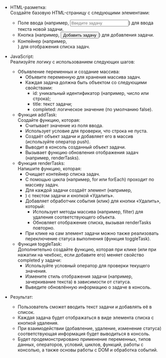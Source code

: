 - HTML-разметка:<br/>
  Создайте базовую HTML-страницу с следующими элементами:
  - Поле ввода (например, <input type="text" id="taskInput" placeholder="Введите задачу">) для ввода текста новой задачи.
  - Кнопка (например, <button id="addTaskBtn">Добавить задачу</button>) для добавления задачи.
  - Контейнер (например, <ul id="taskList"></ul>) для отображения списка задач.
- JavaScript:<br/>Реализуйте логику с использованием следующих шагов:
  - Объявление переменных и создание массива:
    - Объявите переменную для хранения массива задач.
    - Каждая задача должна быть объектом со следующими свойствами:
      - id: уникальный идентификатор (например, число или строка);
      - title: текст задачи;
      - completed: логическое значение (по умолчанию false).
  - Функция addTask:<br/> Создайте функцию, которая:
    - Считывает значение из поля ввода.
    - Использует условие для проверки, что строка не пуста.
    - Создаёт объект задачи и добавляет его в массив (используйте оператор push).
    - Выводит в консоль созданный объект задачи.
    - Вызывает функцию обновления отображения задач (например, renderTasks).
  - Функция renderTasks:<br/>Напишите функцию, которая:
    - Очищает контейнер списка задач.
    - С помощью цикла (например, for или forEach) проходит по массиву задач.
    - Для каждой задачи создаёт элемент (например, <li>) с текстом задачи и кнопкой «Удалить».
    - Добавляет обработчик события (клик) для кнопки «Удалить», который:
      - Использует методы массива (например, filter) для удаления соответствующего объекта.
      - Обновляет отображение списка, вызывая renderTasks повторно.
    - При клике на сам элемент задачи можно также реализовать переключение статуса выполнения (функция toggleTask).
  - Функция toggleTask:<br/>Дополнительно создайте функцию, которая при клике (или при нажатии на чекбокс, если добавите его) меняет свойство completed у задачи:
    - Используйте условный оператор для проверки текущего значения.
    - Измените стиль отображения задачи (например, зачеркивание текста) в зависимости от статуса.
    - Выведите обновлённую информацию о задаче в консоль.
   
- Результат:
  - Пользователь сможет вводить текст задачи и добавлять её в список.
  - Каждая задача будет отображаться в виде элемента списка с кнопкой удаления.
  - При взаимодействии (добавление, удаление, изменение статуса) соответствующая информация будет выводиться в консоль.
  - Будет продемонстрировано применение переменных, типов данных, операторов, условий, циклов, функций, работы с консолью, а также основы работы с DOM и обработка событий.
